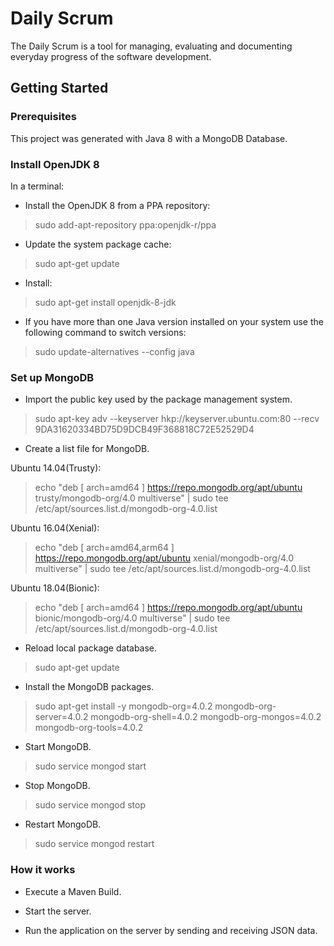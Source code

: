 # Daily Scrum

The Daily Scrum is a tool for managing, evaluating and documenting everyday progress of the software development. 

## Getting Started

### Prerequisites

This project was generated with Java 8 with a MongoDB Database.

### Install OpenJDK 8
In a terminal:
* Install the OpenJDK 8 from a PPA repository:

>sudo add-apt-repository ppa:openjdk-r/ppa

* Update the system package cache:

>sudo apt-get update

*  Install:

>sudo apt-get install openjdk-8-jdk

* If you have more than one Java version installed on your system use the following command to switch versions:

>sudo update-alternatives --config java

### Set up MongoDB

* Import the public key used by the package management system.

>sudo apt-key adv --keyserver hkp://keyserver.ubuntu.com:80 --recv 9DA31620334BD75D9DCB49F368818C72E52529D4

* Create a list file for MongoDB.

Ubuntu 14.04(Trusty):
>echo "deb [ arch=amd64 ] https://repo.mongodb.org/apt/ubuntu trusty/mongodb-org/4.0 multiverse" | sudo tee /etc/apt/sources.list.d/mongodb-org-4.0.list

Ubuntu 16.04(Xenial):
>echo "deb [ arch=amd64,arm64 ] https://repo.mongodb.org/apt/ubuntu xenial/mongodb-org/4.0 multiverse" | sudo tee /etc/apt/sources.list.d/mongodb-org-4.0.list

Ubuntu 18.04(Bionic):
>echo "deb [ arch=amd64 ] https://repo.mongodb.org/apt/ubuntu bionic/mongodb-org/4.0 multiverse" | sudo tee /etc/apt/sources.list.d/mongodb-org-4.0.list

* Reload local package database.

>sudo apt-get update

* Install the MongoDB packages.

>sudo apt-get install -y mongodb-org=4.0.2 mongodb-org-server=4.0.2 mongodb-org-shell=4.0.2 mongodb-org-mongos=4.0.2 mongodb-org-tools=4.0.2

* Start MongoDB.

>sudo service mongod start

* Stop MongoDB.
	
>sudo service mongod stop

* Restart MongoDB.

>sudo service mongod restart

### How it works

* Execute a Maven Build.

* Start the server.

* Run the application on the server by sending and receiving JSON data.





